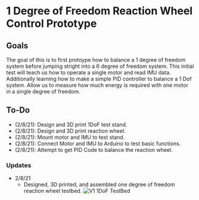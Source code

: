 # 1 Degree of Freedom Reaction Wheel Control Prototype

## Goals
The goal of this is to first protoype how to balance a 1 degree of freedom system before jumping stright into a 6 degree of freedom system. This initial test will teach us how to operate a single motor and read IMU data. Additionally learning how to make a simple PID controller to balance a 1 Dof system. Allow us to measure how much energy is required with one motor in a single degree of freedom. 

## To-Do
- (2/8/21): Design and 3D print 1DoF test stand.
- (2/8/21): Design and 3D print reaction wheel.
- (2/8/21): Mount motor and IMU to test stand.
- (2/8/21): Connect Motor and IMU to Arduino to test basic functions.
- (2/8/21): Attempt to get PID Code to balance the reaction wheel. 


### Updates 

- 2/8/21
    - Designed, 3D printed, and assembled one degree of freedom reaction wheel testbed.
    ![V1 1DoF TestBed](https://github.com/dylanballback/CubeSat_Attitude_Control/blob/main/Images/back_1DoF_testbed_V1.JPG)
    
